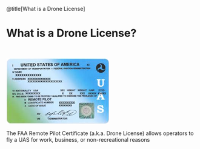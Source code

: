 <div class="slide-bg-style-left"></div><div class="slide-bg-style-right"></div>

@title[What is a Drone License]

# What is a Drone License?

<br>

<div class="left">

![Logo](assets/img/remotepilotlicense.png)

</div>

<div class="right">
<p>The FAA Remote Pilot Certificate (a.k.a. Drone License) allows operators to fly a UAS for work, business, or non-recreational reasons</p>
<!-- <span style="font-size:30px;">The FAA Remote Pilot Certificate (a.k.a. Drone License) allows operators to fly a UAS for work, business, or non-recreational reasons</span> -->

</div>

